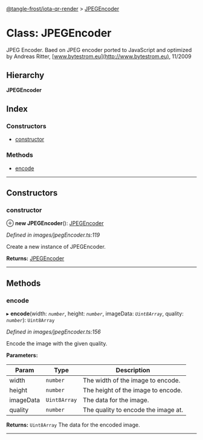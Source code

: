 [@tangle-frost/iota-qr-render](../README.md) > [JPEGEncoder](../classes/jpegencoder.md)

# Class: JPEGEncoder

JPEG Encoder. Baed on JPEG encoder ported to JavaScript and optimized by Andreas Ritter, [www.bytestrom.eu](http://www.bytestrom.eu), 11/2009

## Hierarchy

**JPEGEncoder**

## Index

### Constructors

* [constructor](jpegencoder.md#constructor)

### Methods

* [encode](jpegencoder.md#encode)

---

## Constructors

<a id="constructor"></a>

###  constructor

⊕ **new JPEGEncoder**(): [JPEGEncoder](jpegencoder.md)

*Defined in images/jpegEncoder.ts:119*

Create a new instance of JPEGEncoder.

**Returns:** [JPEGEncoder](jpegencoder.md)

___

## Methods

<a id="encode"></a>

###  encode

▸ **encode**(width: *`number`*, height: *`number`*, imageData: *`Uint8Array`*, quality: *`number`*): `Uint8Array`

*Defined in images/jpegEncoder.ts:156*

Encode the image with the given quality.

**Parameters:**

| Param | Type | Description |
| ------ | ------ | ------ |
| width | `number` |  The width of the image to encode. |
| height | `number` |  The height of the image to encode. |
| imageData | `Uint8Array` |  The data for the image. |
| quality | `number` |  The quality to encode the image at. |

**Returns:** `Uint8Array`
The data for the encoded image.

___

